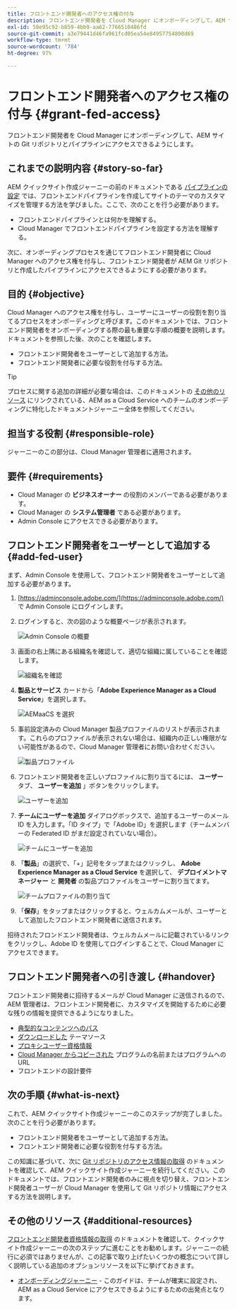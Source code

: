 ```yaml
---
title: フロントエンド開発者へのアクセス権の付与
description: フロントエンド開発者を Cloud Manager にオンボーディングして、AEM サイトの Git リポジトリとパイプラインにアクセスできるようにします。
exl-id: 58e95c92-b859-4bb9-aa62-7766510486fd
source-git-commit: a3e79441d46fa961fcd05ea54e84957754890d69
workflow-type: tm+mt
source-wordcount: '784'
ht-degree: 97%

---
```


# フロントエンド開発者へのアクセス権の付与 {#grant-fed-access}

フロントエンド開発者を Cloud Manager にオンボーディングして、AEM サイトの Git リポジトリとパイプラインにアクセスできるようにします。

## これまでの説明内容 {#story-so-far}

AEM クイックサイト作成ジャーニーの前のドキュメントである [パイプラインの設定](pipeline-setup.md) では、フロントエンドパイプラインを作成してサイトのテーマのカスタマイズを管理する方法を学びました。ここで、次のことを行う必要があります。

* フロントエンドパイプラインとは何かを理解する。
* Cloud Manager でフロントエンドパイプラインを設定する方法を理解する。

次に、オンボーディングプロセスを通じてフロントエンド開発者に Cloud Manager へのアクセス権を付与し、フロントエンド開発者が AEM Git リポジトリと作成したパイプラインにアクセスできるようにする必要があります。

## 目的 {#objective}

Cloud Manager へのアクセス権を付与し、ユーザーにユーザーの役割を割り当てるプロセスをオンボーディングと呼びます。このドキュメントでは、フロントエンド開発者をオンボーディングする際の最も重要な手順の概要を説明します。ドキュメントを参照した後、次のことを確認します。

* フロントエンド開発者をユーザーとして追加する方法。
* フロントエンド開発者に必要な役割を付与する方法。

>[!TIP]
>
>プロセスに関する追加の詳細が必要な場合は、このドキュメントの [その他のリソース](#additional-resources) にリンクされている、AEM as a Cloud Service へのチームのオンボーディングに特化したドキュメントジャーニー全体を参照してください。

## 担当する役割 {#responsible-role}

ジャーニーのこの部分は、Cloud Manager 管理者に適用されます。

## 要件 {#requirements}

* Cloud Manager の **ビジネスオーナー** の役割のメンバーである必要があります。
* Cloud Manager の **システム管理者** である必要があります。
* Admin Console にアクセスできる必要があります。

## フロントエンド開発者をユーザーとして追加する {#add-fed-user}

まず、Admin Console を使用して、フロントエンド開発者をユーザーとして追加する必要があります。

1. [https://adminconsole.adobe.com/](https://adminconsole.adobe.com/) で Admin Console にログインします。

1. ログインすると、次の図のような概要ページが表示されます。

   ![Admin Console の概要](assets/admin-console.png)

1. 画面の右上隅にある組織名を確認して、適切な組織に属していることを確認します。

   ![組織名を確認](assets/correct-org.png)

1. **製品とサービス** カードから「**Adobe Experience Manager as a Cloud Service**」を選択します。

   ![AEMaaCS を選択](assets/select-aemaacs.png)

1. 事前設定済みの Cloud Manager 製品プロファイルのリストが表示されます。これらのプロファイルが表示されない場合は、組織内の正しい権限がない可能性があるので、Cloud Manager 管理者にお問い合わせください。

   ![製品プロファイル](assets/product-profiles.png)

1. フロントエンド開発者を正しいプロファイルに割り当てるには、 **ユーザー** タブ、 **ユーザーを追加** 」ボタンをクリックします。

   ![ユーザーを追加](assets/add-user.png)

1. **チームにユーザーを追加** ダイアログボックスで、追加するユーザーのメール ID を入力します。「ID タイプ」で「Adobe ID」を選択します（チームメンバーの Federated ID がまだ設定されていない場合）。

   ![チームにユーザーを追加](assets/add-to-team.png)

1. 「**製品**」の選択で、「+」記号をタップまたはクリックし、 **Adobe Experience Manager as a Cloud Service** を選択して、 **デプロイメントマネージャー** と **開発者** の製品プロファイルをユーザーに割り当てます。

   ![チームプロファイルの割り当て](assets/assign-team.png)

1. 「**保存**」をタップまたはクリックすると、ウェルカムメールが、ユーザーとして追加したフロントエンド開発者に送信されます。

招待されたフロンドエンド開発者は、ウェルカムメールに記載されているリンクをクリックし、Adobe ID を使用してログインすることで、Cloud Manager にアクセスできます。

## フロントエンド開発者への引き渡し {#handover}

フロントエンド開発者に招待するメールが Cloud Manager に送信されるので、AEM 管理者は、フロントエンド開発者に、カスタマイズを開始するために必要な残りの情報を提供できるようになりました。

* [典型的なコンテンツへのパス](#example-page)
* [ダウンロードした](#download-theme) テーマソース
* [プロキシユーザー資格情報](#proxy-user)
* [Cloud Manager からコピーされた](pipeline-setup.md#login) プログラムの名前またはプログラムへの URL
* フロントエンドの設計要件

## 次の手順 {#what-is-next}

これで、AEM クイックサイト作成ジャーニーのこのステップが完了しました。次のことを行う必要があります。

* フロントエンド開発者をユーザーとして追加する方法。
* フロントエンド開発者に必要な役割を付与する方法。

この知識に基づいて、次に [Git リポジトリのアクセス情報の取得](retrieve-access.md) のドキュメントを確認して、AEM クイックサイト作成ジャーニーを続行してください。このドキュメントでは、フロントエンド開発者のみに視点を切り替え、フロントエンド開発者ユーザーが Cloud Manager を使用して Git リポジトリ情報にアクセスする方法を説明します。

## その他のリソース {#additional-resources}

[フロントエンド開発者資格情報の取得](retrieve-access.md) のドキュメントを確認して、クイックサイト作成ジャーニーの次のステップに進むことをお勧めします。ジャーニーの続行に必須ではありませんが、この記事で取り上げたいくつかの概念について詳しく説明している追加のオプションリソースを以下に挙げておきます。

* [オンボーディングジャーニー](/help/journey-onboarding/overview.md) - このガイドは、チームが確実に設定され、AEM as a Cloud Service にアクセスできるようにするための出発点となります。

